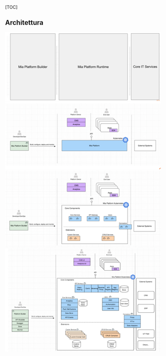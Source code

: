 [TOC]

## Architettura

![Builder e runtime](img/arc1.png)
![Builder e runtime](img/arc2.png)
![Core ed estensioni](img/arc2.1.png)
![Servizi](img/arc3.png)